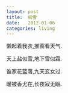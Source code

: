 ```yaml
---
layout: post
title:  初雪
date:   2012-01-06
categories: living
---
```



懒起着我衣,推窗看天气.

天上盐似雪,地下雪似霜.

谁家花蓝落,九天玄女过.

暖被香尤在,长夜寂无眠.